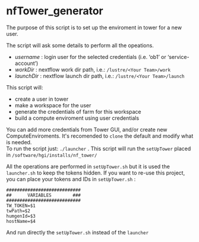 # nfTower_generator

The purpose of this script is to set up the enviroment in tower for a new user.

The script will ask some details to perform all the opeations. 
- _username_ : login user for the selected credentials (i.e. ‘ob1’ or ‘service-account’)
- _workDir_ :  nextflow work dir path, i.e.: `/lustre/<Your Team>/work`
- _launchDir_ :  nextflow launch dir path, i.e.: `/lustre/<Your Team>/launch`

This script will:
- create a user in tower
- make a workspace for the user
- generate the credentials of farm for this workspace
- build a compute enviroment using user credentials

You can add more credentials from Tower GUI, and/or create new ComputeEnviroments. It's recomended to `clone` the default and modify what is needed.
\
To run the script just: `./launcher` . This script will run the `setUpTower` placed in `/software/hgi/installs/nf_tower/`

All the operations are performed in `setUpTower.sh` but it is used the `launcher.sh` to keep the tokens hidden. 
If you want to re-use this project, you can place your tokens and IDs in `setUpTower.sh` :
```
############################
##      VARIABLES        ###
############################
TW_TOKEN=$1
twPath=$2
humgenId=$3
hostName=$4
```
And run directly the `setUpTower.sh` instead of the `launcher`
